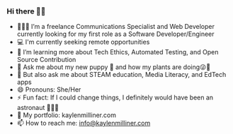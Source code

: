 ### Hi there 👋🏾
- 👩🏾‍💻 I’m a freelance Communications Specialist and Web Developer currently looking for my first role as a Software Developer/Engineer
- 💻 I'm currently seeking remote opportunities
- 🌱 I’m learning more about Tech Ethics, Automated Testing, and Open Source Contribution
- 💬 Ask me about my new puppy 🐶 and how my plants are doing😜🌺
- 💬 But also ask me about STEAM education, Media Literacy, and EdTech apps 
- 😄 Pronouns: She/Her
- ⚡ Fun fact: If I could change things, I definitely would have been an astronaut 👩🏾‍🚀
- 📓 My portfolio: kaylenmilliner.com
- 📫 How to reach me: info@kaylenmilliner.com
